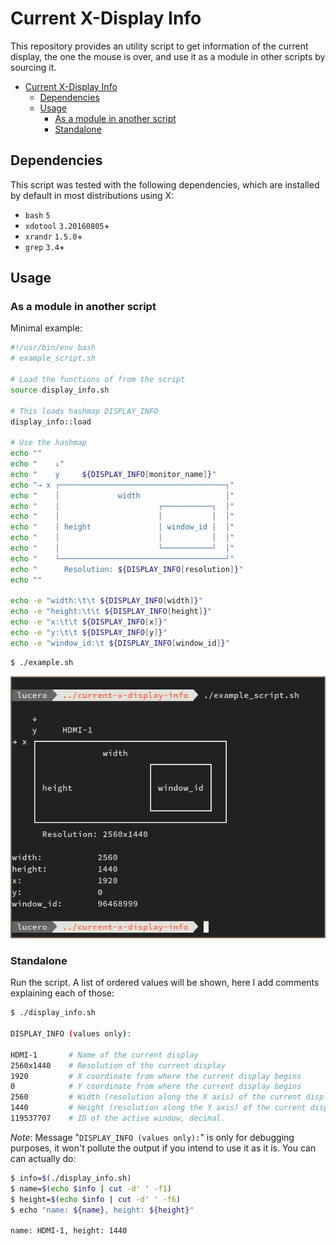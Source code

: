 # Current X-Display Info

This repository provides an utility script to get information of the current
display, the one the mouse is over, and use it as a module in other scripts by
sourcing it.

- [Current X-Display Info](#current-x-display-info)
  - [Dependencies](#dependencies)
  - [Usage](#usage)
    - [As a module in another script](#as-a-module-in-another-script)
    - [Standalone](#standalone)

## Dependencies

This script was tested with the following dependencies, which are installed by
default in most distributions using X:

- `bash` `5`
- `xdotool` `3.20160805`+
- `xrandr` `1.5.0`+
- `grep` `3.4`+

## Usage

### As a module in another script

Minimal example:

```bash
#!/usr/bin/env bash
# example_script.sh

# Load the functions of from the script
source display_info.sh

# This loads hashmap DISPLAY_INFO
display_info::load

# Use the hashmap
echo ""
echo "    ↓"
echo "    y     ${DISPLAY_INFO[monitor_name]}"
echo "→ x ┌─────────────────────────────────────┐"
echo "    │             width                   │"
echo "    │                      ┌───────────┐  │"
echo "    │                      │           │  │"
echo "    │ height               │ window_id │  │"
echo "    │                      │           │  │"
echo "    │                      └───────────┘  │"
echo "    └─────────────────────────────────────┘"
echo "      Resolution: ${DISPLAY_INFO[resolution]}"
echo ""

echo -e "width:\t\t ${DISPLAY_INFO[width]}"
echo -e "height:\t\t ${DISPLAY_INFO[height]}"
echo -e "x:\t\t ${DISPLAY_INFO[x]}"
echo -e "y:\t\t ${DISPLAY_INFO[y]}"
echo -e "window_id:\t ${DISPLAY_INFO[window_id]}"

```

```bash
$ ./example.sh
```

![example output](assets/example_script_output.png)


### Standalone

Run the script. A list of ordered values will be shown, here I add comments explaining each of those:

```bash
$ ./display_info.sh

DISPLAY_INFO (values only):

HDMI-1       # Name of the current display
2560x1440    # Resolution of the current display
1920         # X coordinate from where the current display begins
0            # Y coordinate from where the current display begins
2560         # Width (resolution along the X axis) of the current display
1440         # Height (resolution along the Y axis) of the current display
119537707    # ID of the active window, decimal.
```

*Note*: Message "`DISPLAY_INFO (values only):`" is only for debugging purposes, it won't pollute the output if you intend to use it as it is. You can can actually do:

```bash
$ info=$(./display_info.sh)
$ name=$(echo $info | cut -d' ' -f1)
$ height=$(echo $info | cut -d' ' -f6)
$ echo "name: ${name}, height: ${height}"

name: HDMI-1, height: 1440
```
